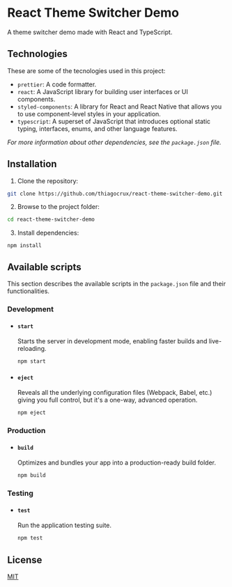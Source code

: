 # React Theme Switcher Demo

A theme switcher demo made with React and TypeScript.

## Technologies

These are some of the tecnologies used in this project:

- `prettier`: A code formatter.
- `react`: A JavaScript library for building user interfaces or UI components.
- `styled-components`: A library for React and React Native that allows you to use component-level styles in your application.
- `typescript`: A superset of JavaScript that introduces optional static typing, interfaces, enums, and other language features.

_For more information about other dependencies, see the `package.json` file._

## Installation

1. Clone the repository:

```bash
git clone https://github.com/thiagocrux/react-theme-switcher-demo.git
```

2. Browse to the project folder:

```bash
cd react-theme-switcher-demo
```

3. Install dependencies:

```
npm install
```

## Available scripts

This section describes the available scripts in the `package.json` file and their functionalities.

### Development

- #### `start`

  Starts the server in development mode, enabling faster builds and live-reloading.

  ```bash
  npm start

  ```

- #### `eject`

  Reveals all the underlying configuration files (Webpack, Babel, etc.) giving you full control, but it's a one-way, advanced operation.

  ```bash
  npm eject
  ```

### Production

- #### `build`

  Optimizes and bundles your app into a production-ready build folder.

  ```bash
  npm build
  ```

### Testing

- #### `test`

  Run the application testing suite.

  ```bash
  npm test
  ```

## License

[MIT](https://choosealicense.com/licenses/mit/)
